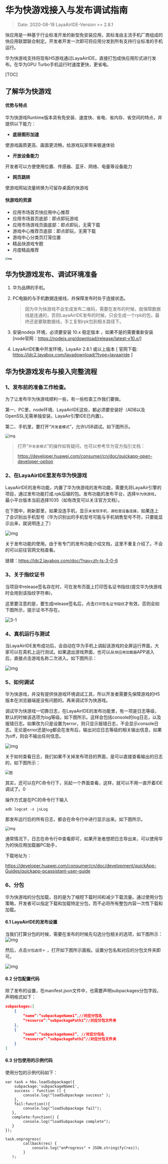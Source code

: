 # 华为快游戏接入与发布调试指南

> Date:  2020-08-18   LayaAirIDE-Version >=  2.8.1

快应用是一种基于行业标准开发的新型免安装应用，其标准由主流手机厂商组成的快应用联盟联合制定。开发者开发一次即可将应用分发到所有支持行业标准的手机运行。

华为快游戏支持将现有H5游戏通过LayaAirIDE，直接打包成快应用形式进行发布。在华为GPU Turbo手机运行时速度更快，更省电。

[TOC]

## 了解华为快游戏

#### 优势与特点

华为快游戏Runtime版本具有免安装、速度快、省电、省内存、省空间的特点，并提供以下能力：

- **底层图形加速**

使游戏画质更高、画面更流畅，给游戏玩家带来极速体验

- **开放设备能力**

开发者可以方便使用位置、传感器、蓝牙、网络、电量等设备能力

- **网页跳转**

使游戏网站流量转换为可留存桌面的快游戏

#### **快游戏的资源**

- 应用市场首页快应用中心推荐
- 应用市场首页底部：即点即玩游戏
- 应用市场游戏页面底部：即点即玩，无需下载
- 游戏中心推荐页底部：即点即玩，无需下载
- 游戏中心分类页灯笼位置
- 精品快游戏专题
- 月度精品推荐 

**<img src="https://communityfile-drcn.op.hicloud.com/FileServer/getFile/cmtyPub/011/111/111/0000000000011111111.20200123111801.51744672777864138420075456728299:50510203102212:2800:68DE02C2C2DC6E7F71A2BFB3CCA078BC5F3D595E5917C61198EAFC7B6767BF1F.jpg" alt="img" style="zoom: 50%;" />** 





## 华为快游戏发布、调试环境准备

1. 华为品牌的手机。

2. PC电脑的与手机数据连接线，并保障发布时处于连接状态。

   > 因为华为快游戏不会生成发布二维码，需要在发布的时候，就保障数据线是连通的，否则LayaAirIDE发布的时候，只会生成一个rpk的包，最终还是要联数据线，手工复制rpk包到相关路径下。

3. 安装nodejs 环境，必须要安装 10.x 稳定版本 ，如果不是的需要重新安装[node官网：https://nodejs.org/download/release/latest-v10.x/]

4. LayaAirIDE集中开发环境，LayaAir 2.8.1 或以上版本 [ 官网下载: https://ldc2.layabox.com/layadownload/?type=layaairide ]




## 华为快游戏发布与接入完整流程

### 1、发布前的准备工作检查。

为了让发布华为快游戏顺利一些，有一些检查工作我们要做。

第一、PC里，node环境、LayaAirIDE这些，都必须要安装好（ADB以及OpenSSL无需单独安装，LayaAir引擎IDE已内置）。

第二、手机里，要打开“`开发者模式`”，允许USB调试。如下图所示。

<img src="img/1.png" alt="img" style="zoom: 80%;" />  

> 打开“`开发者模式`”的操作如有疑问，也可以参考华为官方指引文档：
>
> https://developer.huawei.com/consumer/cn/doc/quickapp-open-developer-option



### 2、在LayaAirIDE里发布华为快游戏

LayaAirIDE的发布功能，内置了华为快游戏的发布功能，需要先将LayaAir引擎的项目，通过发布功能打成.rpk后缀的包。发布功能的发布平台，选择`华为快游戏`，最小平台版本当前选择1035（如有改变可以关注官方文档）。

在下图中，刷新那里，如果没连手机，显示`未发现手机，请检查设备连接`，如果连上了会识别出手机型号（华为识别出的手机型号可能与手机销售型号不符，只要能显示出来，就说明连上了）

![img](img/3.png) 

关于发布功能的使用。由于有专门的发布功能介绍文档，这里不重复介绍了。不会的可以前往官网文档查看。

链接：https://ldc2.layabox.com/doc/?nav=zh-ts-3-0-6

### 3、关于指纹证书

当项目中release签名存在时，可在发布页面上打印签名证书指纹(提交华为快游戏时会用到该指纹字符串)，

这里要注意的是，要生成release签名后，点击`打印签名证书指纹`才有效，否则会如下图所示，提示证书不存在。

![3-1](img/3-1.png) 



### 4、真机运行与测试

当LayaAirIDE发布成功后，会自动在华为手机上调起该游戏的全屏运行界面，大家可以在真机上运行测试。如果退出游戏界面，也可以从`快应用加载器`APP进入后，直接点击游戏名称二次进入。如下图所示：

![img](img/4.png)  



### 5、如何调试

华为快游戏，并没有提供快游戏环境调试工具，所以开发者需要先保障游戏的H5版本在浏览器端是没有问题的。再来调试华为快游戏。

调试华为快游戏一切靠日志，在LayaAirIDE的发布功能里，有一项是日志等级，默认的时候该选项为log等级。如下图所示。这样会包括console的log日志，以及报错日志。如果改为只是设置为error，则只显示报错日志，不会显示console日志。无论是error还是log都会在发布后，输出对应日志等级的相关输出信息，如果为off，则会不输出任何信息。

![img](img/5.png) 

关于如何查看日志，我们如果不关掉发布项目的界面，是可以直接查看输出的日志的，如下图所示：

<img src="img/2.png" alt="图" style="zoom:80%;" /> 

其实，还可以在PC命令行下，另起一个界面查看，这样，就可以不用一直开着IDE调试了。0

操作方式是在PC的命令行下输入

```
adb logcat -s jsLog
```

那发布运行后的所有日志，都会在命令行中进行显示出来。如下图所示。

<img src="img/6.png" alt="img" style="zoom: 80%;" /> 

通常情况下，日志在命令行中查看即可，如果开发者想把日志导出来，可以使用华为的快应用加载器PC助手，

下载地址为：

https://developer.huawei.com/consumer/cn/doc/development/quickApp-Guides/quickapp-pcassistant-user-guide

### 6、分包

华为快游戏的分包加载，目的是为了缩短下载时间和减少下载流量。通过使用分包策略，开发者可以指定下载和加载特定分包，而不必将所有整包内容一次性下载和加载。

#### 6.1 LayaAirIDE的发布设置

当我们打算分包的时候，需要在发布的时候先勾选分包相关的选项，如下图所示：
![img](img/7.png) 

然后，点击`分包选项＋` ，打开如下图所示面板。设置分包名和对应的分包文件夹即可。

![img](img/8.png) 



#### 6.2 分包配置代码

除了发布的设置，在manifest.json文件中，也需要声明subpackages分包字段，声明格式如下：

```json
subpackages:[
    {
        “name”:”subpackageName1”,//对应分包名
        “resource”:”subpackagePath1”//对应分包文件夹
    },
    {
        “name”:”subpackageName2”, //对应分包名
        “resource”:”subpackagePath2”//对应分包文件夹
    }
]
```

#### 6.3 分包使用的示例代码

使用分包的示例代码如下：

```
var task = hbs.loadSubpackage({
	subpackage:'subpackageName1',        
	success : function () {
   	 	console.log("loadSubpackage success" );
    },        
    fail:function(){
    	console.log("loadSubpackage fail");
   },        
   complete:function() {
   		console.log("loadSubpackage complete");
   }
});

task.onprogress(
   		callback(res) {
        	console.log("onProgress" + JSON.stringify(res)); 
   		}
   );
```

